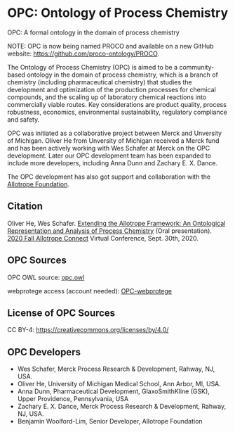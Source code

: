# OPC: Ontology of Process Chemistry
OPC: A formal ontology in the domain of process chemistry

NOTE: OPC is now being named PROCO and available on a new GitHub website: https://github.com/proco-ontology/PROCO.

The Ontology of Process Chemistry (OPC) is aimed to be a community-based ontology in the domain of process chemistry, which is a branch of chemistry (including pharmaceutical chemistry) that studies the development and optimization of the production processes for chemical compounds, and the scaling up of laboratory chemical reactions into commercially viable routes. Key considerations are product quality, process robustness, economics, environmental sustainability, regulatory compliance and safety.   

OPC was initiated as a collaborative project between Merck and Unversity of Michigan. Oliver He from Unversity of Michigan received a Merck fund and has been actively working with Wes Schafer at Merck on the OPC development. Later our OPC development team has been expanded to include more developers, including Anna Dunn and Zachary E. X. Dance. 

The OPC development has also got support and collaboration with the [Allotrope Foundation](https://www.allotrope.org/).  

## Citation
Oliver He, Wes Schafer. [Extending the Allotrope Framework: An Ontological Representation and Analysis of Process Chemistry](https://a931b97a-f419-4166-9ec6-4bd98cdfcfa7.filesusr.com/ugd/b6aabf_e139357058f84b5b9b80dedf6111f50b.pdf) (Oral presentation). [2020 Fall Allotrope Connect](https://www.allotrope.org/2020-fall-allotrope-connect) Virtual Conference, Sept. 30th, 2020. 

## OPC Sources
OPC OWL source: [opc.owl](https://raw.githubusercontent.com/OPC-ontology/OPC/master/src/ontology/opc.owl?token=ABD22Q5IUI2T6A2KA2XTOQK7LPFXK) 

webprotege access (account needed): [OPC-webprotege](https://webprotege.stanford.edu/#projects/70017d4f-15ce-4f15-ab1f-0a8bf14dc074/edit/Classes?selection=Class(%3Chttp://purl.obolibrary.org/obo/OPC_0000079%3E))

## License of OPC Sources
CC BY-4: https://creativecommons.org/licenses/by/4.0/ 

## OPC Developers
- Wes Schafer, Merck Process Research & Development, Rahway, NJ, USA.  
- Oliver He, University of Michigan Medical School, Ann Arbor, MI, USA.
- Anna Dunn, Pharmaceutical Development, GlaxoSmithKline (GSK), Upper Providence, Pennsylvania, USA
- Zachary E. X. Dance, Merck Process Research & Development, Rahway, NJ, USA.  
- Benjamin Woolford-Lim, Senior Developer, Allotrope Foundation

